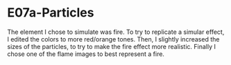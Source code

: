 # E07a-Particles

The element I chose to simulate was fire. To try to replicate a simular effect, I edited the colors to more red/orange tones. Then, I slightly increased the sizes of the particles, to try to make the fire effect more realistic. Finally I chose one of the flame images to best represent a fire.